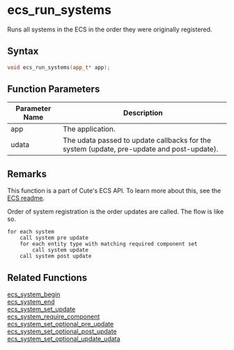 # ecs_run_systems

Runs all systems in the ECS in the order they were originally registered.

## Syntax

```cpp
void ecs_run_systems(app_t* app);
```

## Function Parameters

Parameter Name | Description
--- | ---
app | The application.
udata | The udata passed to update callbacks for the system (update, pre-update and post-update).

## Remarks

This function is a part of Cute's ECS API. To learn more about this, see the [ECS readme](https://github.com/RandyGaul/cute_framework/blob/master/doc/ecs/README.md).

Order of system registration is the order updates are called. The flow is like so.

```
for each system
    call system pre update
    for each entity type with matching required component set
        call system update
    call system post update
```

## Related Functions

[ecs_system_begin](https://github.com/RandyGaul/cute_framework/blob/master/doc/ecs/ecs_system_begin.md)  
[ecs_system_end](https://github.com/RandyGaul/cute_framework/blob/master/doc/ecs/ecs_system_end.md)  
[ecs_system_set_update](https://github.com/RandyGaul/cute_framework/blob/master/doc/ecs/ecs_system_set_update.md)  
[ecs_system_require_component](https://github.com/RandyGaul/cute_framework/blob/master/doc/ecs/ecs_system_require_component.md)  
[ecs_system_set_optional_pre_update](https://github.com/RandyGaul/cute_framework/blob/master/doc/ecs/ecs_system_set_optional_pre_update.md)  
[ecs_system_set_optional_post_update](https://github.com/RandyGaul/cute_framework/blob/master/doc/ecs/ecs_system_set_optional_post_update.md)  
[ecs_system_set_optional_update_udata](https://github.com/RandyGaul/cute_framework/blob/master/doc/ecs/ecs_system_set_optional_update_udata.md)  

